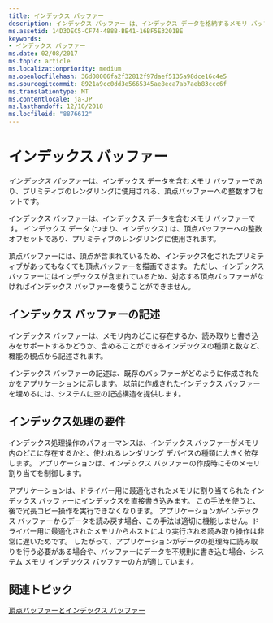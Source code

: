 ```yaml
---
title: インデックス バッファー
description: インデックス バッファー は、インデックス データを格納するメモリ バッファーです。インデックス データは頂点バッファーへの整数オフセットで、プリミティブのレンダリングに使われます。
ms.assetid: 14D3DEC5-CF74-488B-BE41-16BF5E3201BE
keywords:
- インデックス バッファー
ms.date: 02/08/2017
ms.topic: article
ms.localizationpriority: medium
ms.openlocfilehash: 36d08006fa2f32812f97daef5135a98dce16c4e5
ms.sourcegitcommit: 8921a9cc0dd3e5665345ae8eca7ab7aeb83ccc6f
ms.translationtype: MT
ms.contentlocale: ja-JP
ms.lasthandoff: 12/10/2018
ms.locfileid: "8876612"
---
```

# <a name="index-buffers"></a>インデックス バッファー


*インデックス バッファー*は、インデックス データを含むメモリ バッファーであり、プリミティブのレンダリングに使用される、頂点バッファーへの整数オフセットです。

インデックス バッファーは、インデックス データを含むメモリ バッファーです。 インデックス データ (つまり、インデックス) は、頂点バッファーへの整数オフセットであり、プリミティブのレンダリングに使用されます。

頂点バッファーには、頂点が含まれているため、インデックス化されたプリミティブがあってもなくても頂点バッファーを描画できます。 ただし、インデックス バッファーにはインデックスが含まれているため、対応する頂点バッファーがなければインデックス バッファーを使うことができません。

## <a name="span-idindexbufferdescriptionspanspan-idindexbufferdescriptionspanspan-idindexbufferdescriptionspanindex-buffer-description"></a><span id="Index_Buffer_Description"></span><span id="index_buffer_description"></span><span id="INDEX_BUFFER_DESCRIPTION"></span>インデックス バッファーの記述


インデックス バッファーは、メモリ内のどこに存在するか、読み取りと書き込みをサポートするかどうか、含めることができるインデックスの種類と数など、機能の観点から記述されます。

インデックス バッファーの記述は、既存のバッファーがどのように作成されたかをアプリケーションに示します。 以前に作成されたインデックス バッファーを埋めるには、システムに空の記述構造を提供します。

## <a name="span-idindexprocessingrequirementsspanspan-idindexprocessingrequirementsspanspan-idindexprocessingrequirementsspanindex-processing-requirements"></a><span id="Index_Processing_Requirements"></span><span id="index_processing_requirements"></span><span id="INDEX_PROCESSING_REQUIREMENTS"></span>インデックス処理の要件


インデックス処理操作のパフォーマンスは、インデックス バッファーがメモリ内のどこに存在するかと、使われるレンダリング デバイスの種類に大きく依存します。 アプリケーションは、インデックス バッファーの作成時にそのメモリ割り当てを制御します。

アプリケーションは、ドライバー用に最適化されたメモリに割り当てられたインデックス バッファーにインデックスを直接書き込みます。 この手法を使うと、後で冗長コピー操作を実行できなくなります。 アプリケーションがインデックス バッファーからデータを読み戻す場合、この手法は適切に機能しません。ドライバー用に最適化されたメモリからホストにより実行される読み取り操作は非常に遅いためです。 したがって、アプリケーションがデータの処理時に読み取りを行う必要がある場合や、バッファーにデータを不規則に書き込む場合、システム メモリ インデックス バッファーの方が適しています。

## <a name="span-idrelated-topicsspanrelated-topics"></a><span id="related-topics"></span>関連トピック


[頂点バッファーとインデックス バッファー](vertex-and-index-buffers.md)

 

 




